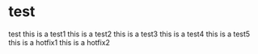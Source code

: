 # test
test
this is a test1
this is a test2
this is a test3
this is a test4
this is a test5
this is a hotfix1
this is a hotfix2
